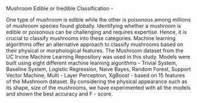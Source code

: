 Mushroom Edible or Inedible Classification - 

One type of mushroom is edible while the other is poisonous among millions of mushroom species found globally. Identifying whether a mushroom is edible or poisonous can be challenging and requires expertise. Hence, it is crucial to classify mushrooms into these categories. Machine learning algorithms offer an alternative approach to classify mushrooms based on their physical or morphological features. The Mushroom dataset from the UC Irvine Machine Learning Repository was used in this study. Models were built using eight different machine learning algorithms - Trivial System, Baseline System, Logistic Regression, Naive Bayes, Random Forest, Support Vector Machine, Multi - Layer Perceptron, XgBoost - based on 15 features of the Mushroom dataset. By considering the physical appearance such as its shape, size of the mushrooms, we have experimented with all the models and shown the best accuracy and F - score.
